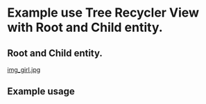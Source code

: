 # Example use Tree Recycler View with Root and Child entity.

## Root and Child entity.

[img_girl.jpg](https://github.com/gazievDima/TreeRecyclerView/blob/main/screenshot.jpg)



## Example usage

